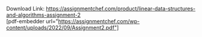 Download Link: https://assignmentchef.com/product/linear-data-structures-and-algorithms-assignment-2
<br>
[pdf-embedder url="https://assignmentchef.com/wp-content/uploads/2022/09/Assignment2.pdf"]